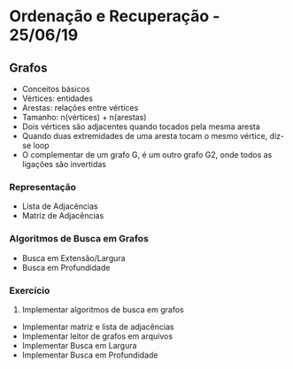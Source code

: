 # Ordenação e Recuperação - 25/06/19

## Grafos
- Conceitos básicos
- Vértices: entidades
- Arestas: relações entre vértices
- Tamanho: n(vértices) + n(arestas)
- Dois vértices são adjacentes quando tocados pela mesma aresta
- Quando duas extremidades de uma aresta tocam o mesmo vértice, diz-se loop
- O complementar de um grafo G, é um outro grafo G2, onde todos as ligações são invertidas

### Representação
- Lista de Adjacências
- Matriz de Adjacências

### Algoritmos de Busca em Grafos
- Busca em Extensão/Largura
- Busca em Profundidade

### Exercício
1. Implementar algoritmos de busca em grafos
- Implementar matriz e lista de adjacências
- Implementar leitor de grafos em arquivos
- Implementar Busca em Largura
- Implementar Busca em Profundidade
